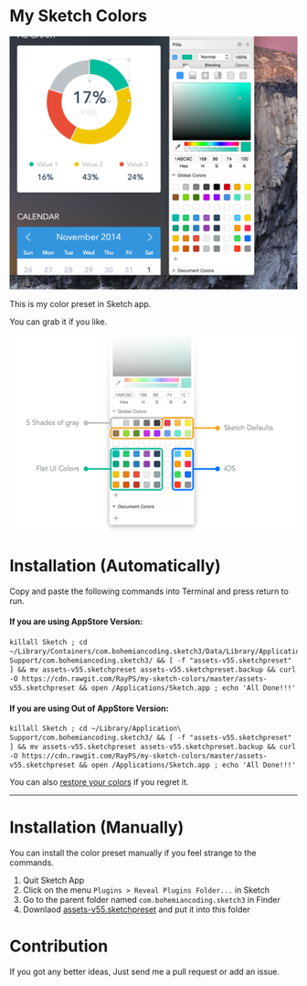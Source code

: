 # My Sketch Colors

![screenshot](screenshot.png)

This is my color preset in Sketch app.

You can grab it if you like.

![inspect](inspect.png)


# Installation (Automatically)

Copy and paste the following commands into Terminal and press return to run.

#### If you are using AppStore Version:
```
killall Sketch ; cd ~/Library/Containers/com.bohemiancoding.sketch3/Data/Library/Application\ Support/com.bohemiancoding.sketch3/ && [ -f "assets-v55.sketchpreset" ] && mv assets-v55.sketchpreset assets-v55.sketchpreset.backup && curl -O https://cdn.rawgit.com/RayPS/my-sketch-colors/master/assets-v55.sketchpreset && open /Applications/Sketch.app ; echo 'All Done!!!'
```

#### If you are using Out of AppStore Version:
```
killall Sketch ; cd ~/Library/Application\ Support/com.bohemiancoding.sketch3/ && [ -f "assets-v55.sketchpreset" ] && mv assets-v55.sketchpreset assets-v55.sketchpreset.backup && curl -O https://cdn.rawgit.com/RayPS/my-sketch-colors/master/assets-v55.sketchpreset && open /Applications/Sketch.app ; echo 'All Done!!!'
```
You can also [restore your colors](https://github.com/RayPS/my-sketch-colors/wiki/Restore-your-colors) if you regret it.

---

# Installation (Manually)

You can install the color preset manually if you feel strange to the commands.


1. Quit Sketch App
2. Click on the menu `Plugins > Reveal Plugins Folder...` in Sketch
3. Go to the parent folder named `com.bohemiancoding.sketch3` in Finder
4. Downlaod [assets-v55.sketchpreset](https://github.com/RayPS/my-sketch-colors/raw/master/assets-v55.sketchpreset) and put it into this folder 



# Contribution

If you got any better ideas,
Just send me a pull request or add an issue.
